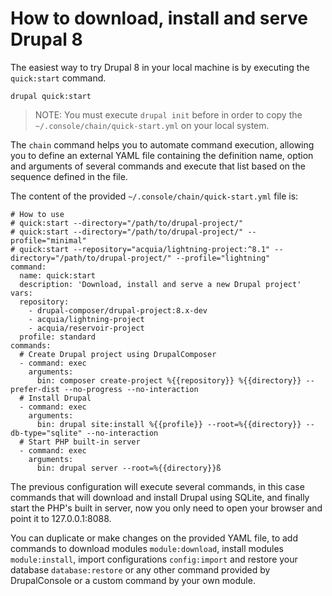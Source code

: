 # How to download, install and serve Drupal 8

The easiest way to try Drupal 8 in your local machine is by executing the `quick:start` command.

```
drupal quick:start
```
> NOTE: You must execute `drupal init` before in order to copy the `~/.console/chain/quick-start.yml` on your local system.

The `chain` command helps you to automate command execution, allowing you to define an external YAML file containing the definition name, option and arguments of several commands and execute that list based on the sequence defined in the file.

The content of the provided `~/.console/chain/quick-start.yml` file is:
```
# How to use
# quick:start --directory="/path/to/drupal-project/"
# quick:start --directory="/path/to/drupal-project/" --profile="minimal"
# quick:start --repository="acquia/lightning-project:^8.1" --directory="/path/to/drupal-project/" --profile="lightning"
command:
  name: quick:start
  description: 'Download, install and serve a new Drupal project'
vars:
  repository:
    - drupal-composer/drupal-project:8.x-dev
    - acquia/lightning-project
    - acquia/reservoir-project
  profile: standard
commands:
  # Create Drupal project using DrupalComposer
  - command: exec
    arguments:
      bin: composer create-project %{{repository}} %{{directory}} --prefer-dist --no-progress --no-interaction
  # Install Drupal
  - command: exec
    arguments:
      bin: drupal site:install %{{profile}} --root=%{{directory}} --db-type="sqlite" --no-interaction
  # Start PHP built-in server
  - command: exec
    arguments:
      bin: drupal server --root=%{{directory}}ß
```

The previous configuration will execute several commands, in this case commands that will download and install Drupal using SQLite, and finally start the PHP's built in server, now you only need to open your browser and point it to 127.0.0.1:8088.

You can duplicate or make changes on the provided YAML file, to add commands to download modules `module:download`, install modules `module:install`, import configurations `config:import` and restore your database `database:restore` or any other command provided by DrupalConsole or a custom command by your own module.
